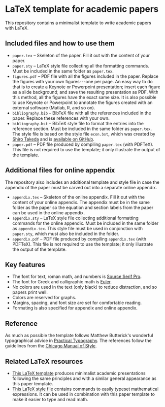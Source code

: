 # LaTeX template for academic papers

This repository contains a minimalist template to write academic papers with LaTeX.

## Included files and how to use them

- `paper.tex` –  Skeleton of the paper. Fill it out with the content of your paper.
- `paper.sty` –  LaTeX style file collecting all the formatting commands. Must be included in the same folder as `paper.tex`.
- `figures.pdf` – PDF file with all the figures included in the paper. Replace the figures with your own figures---one per page. An easy way to do that is to create a Keynote or Powerpoint presentation; insert each figure as a slide background; and save the resulting presentation as PDF. With this method, all the figures have the exact same size. It is also possible to use Keynote or Powerpoint to annotate the figures created with an external software (Matlab, R, and so on).
- `bibliography.bib` – BibTeX file with all the references included in the paper. Replace these references with your own.
- `bibliography.bst` – BibTeX style file to format the entries into the reference section.  Must be included in the same folder as `paper.tex`. The style file is based on the style file `econ.bst`, which was created by [Shiro Takeda](https://shirotakeda.github.io) and is [available on GitHub](https://github.com/ShiroTakeda/econ-bst).
- `paper.pdf` – PDF file produced by compiling `paper.tex` (with PDFTeX). This file is not required to use the template; it only illustrate the output of the template.

## Additional files for online appendix

The repository also includes an additional template and style file in case the appendix of the paper must be carved out into a separate online appendix. 

- `appendix.tex` –  Skeleton of the online appendix. Fill it out with the content of your online appendix. The appendix must be in the same folder as the paper so the equation and section labels from the paper can be used in the online appendix.
- `appendix.sty` –  LaTeX style file collecting additional formatting commands for the online appendix. Must be included in the same folder as `appendix.tex`. This style file must be used in conjonction with `paper.sty`, which must also be included in the folder. 
- `appendix.pdf` – PDF file produced by compiling `appendix.tex` (with PDFTeX). This file is not required to use the template; it only illustrate the output of the template.

## Key features

- The font for text, roman math, and numbers is [Source Serif Pro](https://fonts.google.com/specimen/Source+Serif+Pro).
- The font for Greek and calligraphic math is [Euler](http://luc.devroye.org/fonts-26139.html).
- No colors are used in the text (only black) to reduce distraction, and so papers print well.
- Colors are reserved for graphs.
- Margins, spacing, and font size are set for comfortable reading.
- Formating is also specified for appendix and online appendix.

## Reference

As much as possible the template follows Matthew Butterick's wonderful typographical advice in [Practical Typography](https://practicaltypography.com). The references follow the guidelines from the [Chicago Manual of Style](https://www.chicagomanualofstyle.org/home.html).

## Related LaTeX resources

- [This LaTeX template](https://github.com/pmichaillat/latex-presentation) produces minimalist academic presentations following the same principles and with a similar general appearance as this paper template. 
- [This LaTeX style file](https://github.com/pmichaillat/latex-math) contains commands to easily typeset mathematical expressions. It can be used in combination with this paper template to make it easier to type and read math.
